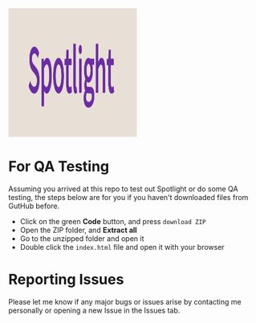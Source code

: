 <picture>
  <source media="(prefers-color-scheme: dark)" srcset="public/img/spotlightTitle.PNG">
  <source media="(prefers-color-scheme: light)" srcset="public/img/spotlightTitle.PNG">
  <img style="height:256px;width:256px;" alt="spotlight Title" src="public/img/spotlightTitle.PNG">
</picture>

# For QA Testing
Assuming you arrived at this repo to test out Spotlight or do some QA testing, the steps below are for you if you haven't downloaded files from GutHub before.
- Click on the green **Code** button, and press ```download ZIP```
- Open the ZIP folder, and **Extract all**
- Go to the unzipped folder and open it
- Double click the ```index.html``` file and open it with your browser

# Reporting Issues
Please let me know if any major bugs or issues arise by contacting me personally or opening a new Issue in the Issues tab.
